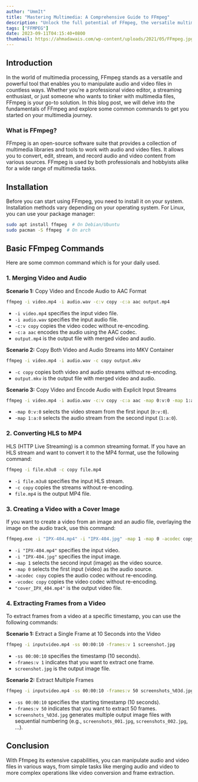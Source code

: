 ```yaml
---
author: "UmmIt"
title: "Mastering Multimedia: A Comprehensive Guide to FFmpeg"
description: "Unlock the full potential of FFmpeg, the versatile multimedia toolkit. Explore essential commands and techniques for video and audio manipulation, conversion, and more."
tags: ["FFMPEG"]
date: 2023-09-11T04:15:40+0800
thumbnail: https://ahmadawais.com/wp-content/uploads/2021/05/FFmpeg.jpg
---
```


## Introduction

In the world of multimedia processing, FFmpeg stands as a versatile and powerful tool that enables you to manipulate audio and video files in countless ways. Whether you're a professional video editor, a streaming enthusiast, or just someone who wants to tinker with multimedia files, FFmpeg is your go-to solution. In this blog post, we will delve into the fundamentals of FFmpeg and explore some common commands to get you started on your multimedia journey.

### What is FFmpeg?

FFmpeg is an open-source software suite that provides a collection of multimedia libraries and tools to work with audio and video files. It allows you to convert, edit, stream, and record audio and video content from various sources. FFmpeg is used by both professionals and hobbyists alike for a wide range of multimedia tasks.

## Installation

Before you can start using FFmpeg, you need to install it on your system. Installation methods vary depending on your operating system. For Linux, you can use your package manager:

```bash
sudo apt install ffmpeg  # On Debian/Ubuntu
sudo pacman -S ffmpeg  # On arch
```

## Basic FFmpeg Commands

Here are some common command which is for your daily used.

### 1. **Merging Video and Audio**

**Scenario 1:** Copy Video and Encode Audio to AAC Format

```bash
ffmpeg -i video.mp4 -i audio.wav -c:v copy -c:a aac output.mp4
```

- `-i video.mp4` specifies the input video file.
- `-i audio.wav` specifies the input audio file.
- `-c:v copy` copies the video codec without re-encoding.
- `-c:a aac` encodes the audio using the AAC codec.
- `output.mp4` is the output file with merged video and audio.

**Scenario 2:** Copy Both Video and Audio Streams into MKV Container

```bash
ffmpeg -i video.mp4 -i audio.wav -c copy output.mkv
```

- `-c copy` copies both video and audio streams without re-encoding.
- `output.mkv` is the output file with merged video and audio.

**Scenario 3:** Copy Video and Encode Audio with Explicit Input Streams

```bash
ffmpeg -i video.mp4 -i audio.wav -c:v copy -c:a aac -map 0:v:0 -map 1:a:0 output.mp4
```

- `-map 0:v:0` selects the video stream from the first input (`0:v:0`).
- `-map 1:a:0` selects the audio stream from the second input (`1:a:0`).

### 2. **Converting HLS to MP4**

HLS (HTTP Live Streaming) is a common streaming format. If you have an HLS stream and want to convert it to the MP4 format, use the following command:

```bash
ffmpeg -i file.m3u8 -c copy file.mp4
```

- `-i file.m3u8` specifies the input HLS stream.
- `-c copy` copies the streams without re-encoding.
- `file.mp4` is the output MP4 file.

### 3. **Creating a Video with a Cover Image**

If you want to create a video from an image and an audio file, overlaying the image on the audio track, use this command:

```bash
ffmpeg.exe -i "IPX-404.mp4" -i "IPX-404.jpg" -map 1 -map 0 -acodec copy -vcodec copy "cover_IPX_404.mp4"
```

- `-i "IPX-404.mp4"` specifies the input video.
- `-i "IPX-404.jpg"` specifies the input image.
- `-map 1` selects the second input (image) as the video source.
- `-map 0` selects the first input (video) as the audio source.
- `-acodec copy` copies the audio codec without re-encoding.
- `-vcodec copy` copies the video codec without re-encoding.
- `"cover_IPX_404.mp4"` is the output video file.

### 4. **Extracting Frames from a Video**

To extract frames from a video at a specific timestamp, you can use the following commands:

**Scenario 1:** Extract a Single Frame at 10 Seconds into the Video

```bash
ffmpeg -i inputvideo.mp4 -ss 00:00:10 -frames:v 1 screenshot.jpg
```

- `-ss 00:00:10` specifies the timestamp (10 seconds).
- `-frames:v 1` indicates that you want to extract one frame.
- `screenshot.jpg` is the output image file.

**Scenario 2:** Extract Multiple Frames

```bash
ffmpeg -i inputvideo.mp4 -ss 00:00:10 -frames:v 50 screenshots_%03d.jpg
```

- `-ss 00:00:10` specifies the starting timestamp (10 seconds).
- `-frames:v 50` indicates that you want to extract 50 frames.
- `screenshots_%03d.jpg` generates multiple output image files with sequential numbering (e.g., `screenshots_001.jpg`, `screenshots_002.jpg`, ...).

## Conclusion

With Ffmpeg its extensive capabilities, you can manipulate audio and video files in various ways, from simple tasks like merging audio and video to more complex operations like video conversion and frame extraction. 